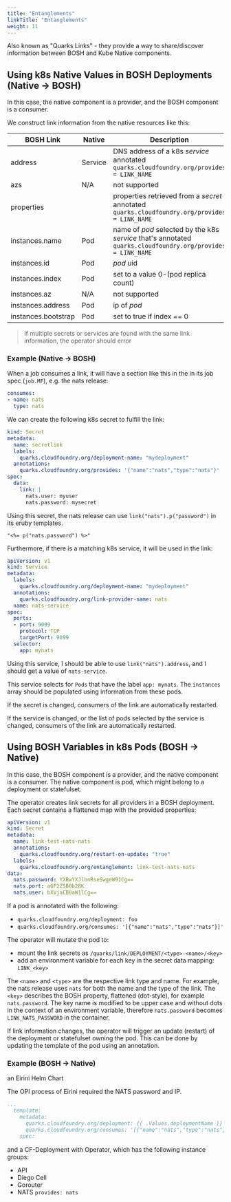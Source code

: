 ```yaml
---
title: "Entanglements"
linkTitle: "Entanglements"
weight: 11
---
```


Also known as "Quarks Links" - they provide a way to share/discover information between BOSH and Kube Native components.

## Using k8s Native Values in BOSH Deployments (Native -> BOSH)

In this case, the native component is a provider, and the BOSH component is a consumer.

We construct link information from the native resources like this:

| BOSH Link           | Native  | Description                                                                                              |
| ------------------- | ------- | -------------------------------------------------------------------------------------------------------- |
| address             | Service | DNS address of a k8s *service* annotated  `quarks.cloudfoundry.org/provides = LINK_NAME`                 |
| azs                 | N/A     | not supported                                                                                            |
| properties          |         | properties retrieved from a *secret* annotated `quarks.cloudfoundry.org/provides = LINK_NAME`            |
| instances.name      | Pod     | name of *pod* selected by the k8s *service* that's annotated `quarks.cloudfoundry.org/provides = LINK_NAME` |
| instances.id        | Pod     | *pod* uid                                                                                                |
| instances.index     | Pod     | set to a value 0-(pod replica count)                                                                     |
| instances.az        | N/A     | not supported                                                                                            |
| instances.address   | Pod     | ip of *pod*                                                                                              |
| instances.bootstrap | Pod     | set to true if index == 0                                                                                |

> If multiple secrets or services are found with the same link information, the operator should error

### Example (Native -> BOSH)

When a job consumes a link, it will have a section like this in the in its job spec (`job.MF`), e.g. the nats release:

```yaml
consumes:
- name: nats
  type: nats
```

We can create the following k8s secret to fulfill the link:

```yaml
kind: Secret
metadata:
  name: secretlink
  labels:
    quarks.cloudfoundry.org/deployment-name: "mydeployment"
  annotations:
    quarks.cloudfoundry.org/provides: '{"name":"nats","type":"nats"}'
spec:
  data:
    link: |
      nats.user: myuser
      nats.password: mysecret
```

Using this secret, the nats release can use `link("nats").p("password")` in its eruby templates.

```eruby
"<%= p("nats.password") %>"
```

Furthermore, if there is a matching k8s service, it will be used in the link:

```yaml
apiVersion: v1
kind: Service
metadata:
  labels:
    quarks.cloudfoundry.org/deployment-name: "mydeployment"
  annotations:
    quarks.cloudfoundry.org/link-provider-name: nats
  name: nats-service
spec:
  ports:
  - port: 9099
    protocol: TCP
    targetPort: 9099
  selector:
    app: mynats
```

Using this service, I should be able to use `link("nats").address`, and I should get a value of `nats-service`.

This service selects for `Pods` that have the label `app: mynats`. The `instances` array should be populated using information from these pods.

If the secret is changed, consumers of the link are automatically restarted.

If the service is changed, or the list of pods selected by the service is changed, consumers of the link are automatically restarted.

## Using BOSH Variables in k8s Pods (BOSH -> Native)

In this case, the BOSH component is a provider, and the native component is a consumer.
The native component is pod, which might belong to a deployment or statefulset.

The operator creates link secrets for all providers in a BOSH deployment. Each secret contains a flattened map with the provided properties:

```yaml
apiVersion: v1
kind: Secret
metadata:
  name: link-test-nats-nats
  annotations:
    quarks.cloudfoundry.org/restart-on-update: "true"
  labels:
    quarks.cloudfoundry.org/entanglement: link-test-nats-nats
data:
  nats.password: YXBwYXJlbnRseSwgeW91Cg==
  nats.port: aGF2ZSB0b28K
  nats.user: bXVjaCB0aW1lCg==
```

If a pod is annotated with the following:

- `quarks.cloudfoundry.org/deployment: foo`
- `quarks.cloudfoundry.org/consumes: '[{"name":"nats","type":"nats"}]'`

The operator will mutate the pod to:

- mount the link secrets as `/quarks/link/DEPLOYMENT/<type>-<name>/<key>`
- add an environment variable for each key in the secret data mapping: `LINK_<key>`

The `<name>` and `<type>` are the respective link type and name. For example, the nats release uses `nats` for both the name and the type of the link. The `<key>` describes the BOSH property, flattened (dot-style), for example `nats.password`. The key name is modified to be upper case and without dots in the context of an environment variable, therefore `nats.password` becomes `LINK_NATS_PASSWORD` in the container.

If link information changes, the operator will trigger an update (restart) of the deployment or statefulset owning the pod.
This can be done by updating the template of the pod using an annotation.

### Example (BOSH -> Native)

an Eirini Helm Chart

The OPI process of Eirini required the NATS password and IP.

```yaml
...
  template:
    metadata:
      quarks.cloudfoundry.org/deployment: {{ .Values.deploymentName }}
      quarks.cloudfoundry.org/consumes: '[{"name":"nats","type":"nats"}]'`
    spec:

```

and a CF-Deployment with Operator, which has the following instance groups:
- API
- Diego Cell
- Gorouter
- NATS
  `provides: nats`
